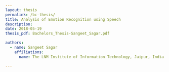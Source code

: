 ```yaml
---
layout: thesis
permalink: /bc-thesis/
title: Analysis of Emotion Recognition using Speech
description: 
date: 2018-05-19
thesis_pdf: Bachelors_Thesis-Sangeet_Sagar.pdf

authors:
  - name: Sangeet Sagar
    affiliations:
      name: The LNM Institute of Information Technology, Jaipur, India

---
```

